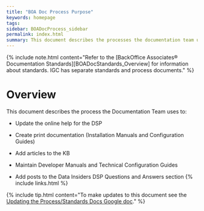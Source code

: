 ```yaml
---
title: "BOA Doc Process Purpose"
keywords: homepage
tags:
sidebar: BOADocProcess_sidebar
permalink: index.html
summary: This document describes the processes the documentation team uses to maintain the BOA DSP documentation.
---
```


{% include note.html content="Refer to the [BackOffice Associates® Documentation Standards][BOADocStandards_Overview] for information about standards. IGC has separate standards and process documents." %}

Overview
========

This document describes the process the Documentation Team uses to:

-   Update the online help for the DSP

-   Create print documentation (Installation Manuals and Configuration
    Guides)

-   Add articles to the KB

-   Maintain Developer Manuals and Technical Configuration Guides

-   Add posts to the Data Insiders DSP Questions and Answers section
{% include links.html %}

{% include tip.html content="To make updates to this document see the [Updating the Process/Standards Docs Google doc](https://docs.google.com/document/d/1ZCFDHHCsGmTqwU5aN6lvCM0BS7HC2G54VtC77cwYnTQ/edit?usp=sharing)." %}
